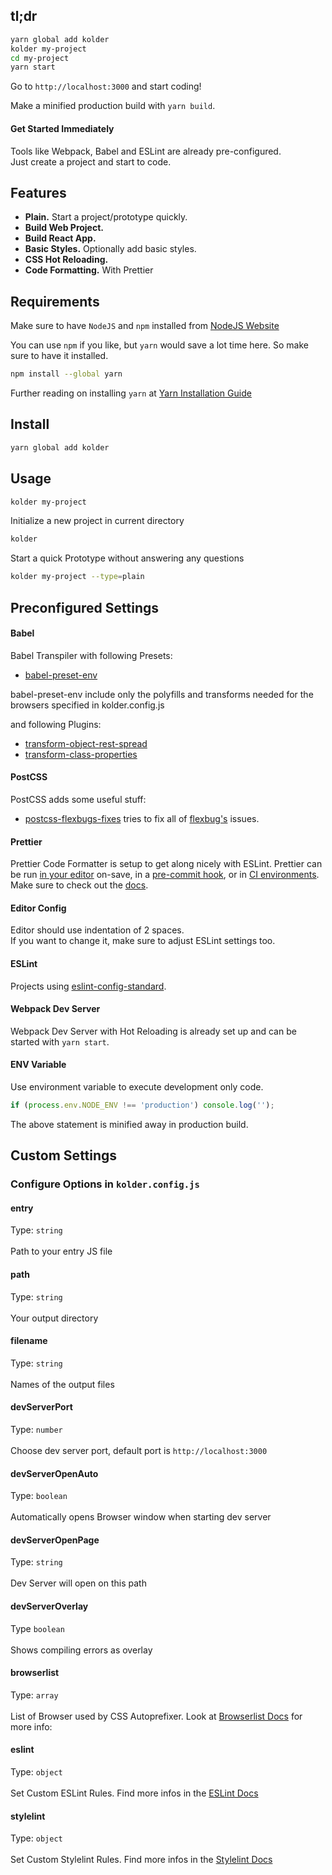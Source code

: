 ## tl;dr

```bash
yarn global add kolder
kolder my-project
cd my-project
yarn start
```

Go to `http://localhost:3000` and start coding!

Make a minified production build with `yarn build`.

#### Get Started Immediately

Tools like Webpack, Babel and ESLint are already pre-configured.<br>
Just create a project and start to code.

## Features

* **Plain.** Start a project/prototype quickly.
* **Build Web Project.**
* **Build React App.**
* **Basic Styles.** Optionally add basic styles.
* **CSS Hot Reloading.**
* **Code Formatting.** With Prettier

## Requirements

Make sure to have `NodeJS` and `npm` installed from [NodeJS Website](https://www.nodejs.org)

You can use `npm` if you like, but `yarn` would save a lot time here. So make sure to have it installed.

```bash
npm install --global yarn
```

Further reading on installing `yarn` at [Yarn Installation Guide](https://yarnpkg.com/en/docs/install)

## Install

```bash
yarn global add kolder
```

## Usage

```bash
kolder my-project
```

Initialize a new project in current directory

```bash
kolder
```

Start a quick Prototype without answering any questions

```bash
kolder my-project --type=plain
```

## Preconfigured Settings

#### Babel

Babel Transpiler with following Presets:

* [babel-preset-env](https://github.com/babel/babel/tree/master/packages/babel-preset-env)

babel-preset-env include only the polyfills and transforms needed for the browsers specified in kolder.config.js

and following Plugins:

* [transform-object-rest-spread](https://www.npmjs.com/package/babel-plugin-transform-object-rest-spread)
* [transform-class-properties](https://www.npmjs.com/package/babel-plugin-transform-class-properties)

#### PostCSS

PostCSS adds some useful stuff:

* [postcss-flexbugs-fixes](https://github.com/luisrudge/postcss-flexbugs-fixes) tries to fix all of [flexbug's](https://github.com/philipwalton/flexbugs) issues.

#### Prettier

Prettier Code Formatter is setup to get along nicely with ESLint.
Prettier can be run [in your editor](http://prettier.io/docs/en/editors.html) on-save, in a [pre-commit hook](https://prettier.io/docs/en/precommit.html), or in [CI environments](https://prettier.io/docs/en/cli.html#list-different).
Make sure to check out the [docs](https://prettier.io/docs/en/install.html).

#### Editor Config

Editor should use indentation of 2 spaces.<br>
If you want to change it, make sure to adjust ESLint settings too.

#### ESLint

Projects using [eslint-config-standard](https://github.com/standard/eslint-config-standard).

#### Webpack Dev Server

Webpack Dev Server with Hot Reloading is already set up and can be started with `yarn start`.

#### ENV Variable

Use environment variable to execute development only code.

```javascript
if (process.env.NODE_ENV !== 'production') console.log('');
```

The above statement is minified away in production build.

## Custom Settings

### Configure Options in `kolder.config.js`

#### entry

Type: `string`<br><br>
Path to your entry JS file

#### path

Type: `string`<br><br>
Your output directory

#### filename

Type: `string`<br><br>
Names of the output files

#### devServerPort

Type: `number`<br><br>
Choose dev server port, default port is `http://localhost:3000`

#### devServerOpenAuto

Type: `boolean`<br><br>
Automatically opens Browser window when starting dev server

#### devServerOpenPage

Type: `string`<br><br>
Dev Server will open on this path

#### devServerOverlay

Type `boolean`<br><br>
Shows compiling errors as overlay

#### browserlist

Type: `array`<br><br>
List of Browser used by CSS Autoprefixer. Look at [Browserlist Docs](https://github.com/ai/browserslist#queries) for more info:

#### eslint

Type: `object`<br><br>
Set Custom ESLint Rules. Find more infos in the [ESLint Docs](http://eslint.org/docs/rules/)

#### stylelint

Type: `object`<br><br>
Set Custom Stylelint Rules. Find more infos in the [Stylelint Docs](https://stylelint.io/user-guide/rules/)
